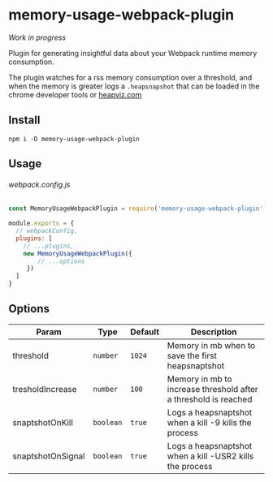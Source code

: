 # memory-usage-webpack-plugin

_Work in progress_

Plugin for generating insightful data about your Webpack runtime memory consumption.

The plugin watches for a rss memory consumption over a threshold, and when the memory is greater logs a `.heapsnapshot` that can be loaded in the chrome developer tools or [heapviz.com](https://heapviz.com/)

## Install

`npm i -D memory-usage-webpack-plugin`

## Usage

###### webpack.config.js

```js
const MemoryUsageWebpackPlugin = require('memory-usage-webpack-plugin')

module.exports = {
  // webpackConfig,
  plugins: [
    // ...plugins,
    new MemoryUsageWebpackPlugin({ 
        // ...options
     })
  ]
}
```
## Options 

| Param | Type | Default | Description |
| --- | --- | --- | --- |
| threshold | <code>number</code> | <code>1024</code> | Memory in mb when to save the first heapsnaptshot |
| tresholdIncrease | <code>number</code> | <code>100</code> | Memory in mb to increase threshold after a threshold is reached |
| snaptshotOnKill | <code>boolean</code> | <code>true</code> | Logs a heapsnaptshot when a kill -9 kills the process |
| snaptshotOnSignal | <code>boolean</code> | <code>true</code> | Logs a heapsnaptshot when a kill -USR2 kills the process |
